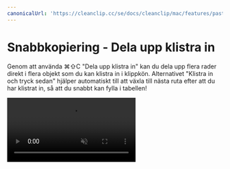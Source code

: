 ```yaml
---
canonicalUrl: 'https://cleanclip.cc/se/docs/cleanclip/mac/features/pastestack-split'
---
```


# Snabbkopiering - Dela upp klistra in

Genom att använda ⌘⇧C "Dela upp klistra in" kan du dela upp flera rader direkt i flera objekt som du kan klistra in i klippkön. Alternativet "Klistra in och tryck sedan" hjälper automatiskt till att växla till nästa ruta efter att du har klistrat in, så att du snabbt kan fylla i tabellen!

<video autoplay muted loop>
    <source src="/videos/pastestack-split.mp4" type="video/mp4">
    <iframe src="/videos/pastestack-split.mp4" scrolling="no" border="0" frameborder="0" allow="autoplay; encrypted-media" allowfullscreen></iframe>
</video>